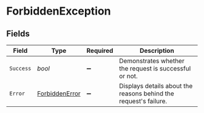 # ForbiddenException


## Fields

| Field                                                            | Type                                                             | Required                                                         | Description                                                      |
| ---------------------------------------------------------------- | ---------------------------------------------------------------- | ---------------------------------------------------------------- | ---------------------------------------------------------------- |
| `Success`                                                        | *bool*                                                           | :heavy_minus_sign:                                               | Demonstrates whether the request is successful or not.           |
| `Error`                                                          | [ForbiddenError](../../Models/Errors/ForbiddenError.md)          | :heavy_minus_sign:                                               | Displays details about the reasons behind the request's failure. |